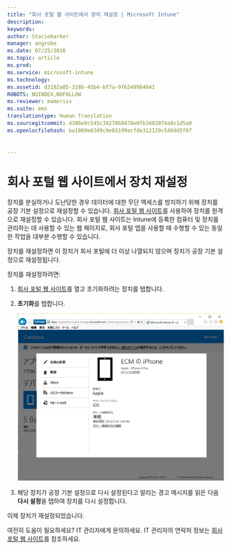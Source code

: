 ```yaml
---
title: "회사 포털 웹 사이트에서 장치 재설정 | Microsoft Intune"
description: 
keywords: 
author: Staciebarker
manager: angrobe
ms.date: 07/25/2016
ms.topic: article
ms.prod: 
ms.service: microsoft-intune
ms.technology: 
ms.assetid: d3182a85-328b-45b4-bf7a-9f6249984641
ROBOTS: NOINDEX,NOFOLLOW
ms.reviewer: mamoriss
ms.suite: ems
translationtype: Human Translation
ms.sourcegitcommit: 4386e9c545c3427060478e0fb3482074a8c1d5a0
ms.openlocfilehash: ba1869e63d9c9e83199ecfde312129c548dd5f07


---
```



# 회사 포털 웹 사이트에서 장치 재설정

장치를 분실하거나 도난당한 경우 데이터에 대한 무단 액세스를 방지하기 위해 장치를 공장 기본 설정으로 재설정할 수 있습니다. [회사 포털 웹 사이트](http://portal.manage.microsoft.com)를 사용하여 장치를 원격으로 재설정할 수 있습니다. 회사 포털 웹 사이트는 Intune에 등록한 컴퓨터 및 장치를 관리하는 데 사용할 수 있는 웹 페이지로, 회사 포털 앱을 사용할 때 수행할 수 있는 동일한 작업을 대부분 수행할 수 있습니다.

장치를 재설정하면 이 장치가 회사 포털에 더 이상 나열되지 않으며 장치가 공장 기본 설정으로 재설정됩니다.

장치를 재설정하려면:

1.  [회사 포털 웹 사이트](http://portal.manage.microsoft.com)를 열고 초기화하려는 장치를 탭합니다.

2.  **초기화**를 탭합니다.

    ![reset-device-option-on-company-portal-website](./media//iwp-screen-with-all-options.png)

3. 해당 장치가 공장 기본 설정으로 다시 설정된다고 알리는 경고 메시지를 읽은 다음 **다시 설정**을 탭하여 장치를 다시 설정합니다.

이제 장치가 재설정되었습니다.

여전히 도움이 필요하세요? IT 관리자에게 문의하세요. IT 관리자의 연락처 정보는 [회사 포털 웹 사이트](http://portal.manage.microsoft.com)를 참조하세요.





<!--HONumber=Sep16_HO1-->


